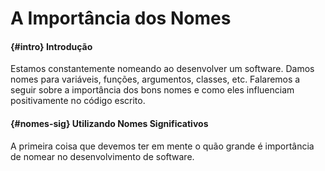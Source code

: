 # A Importância dos Nomes

#### {#intro} Introdução

Estamos constantemente nomeando ao desenvolver um software. 
Damos nomes para variáveis, funções, argumentos, classes, etc. 
Falaremos a seguir sobre a importância dos bons nomes e como eles influenciam positivamente no código escrito.

#### {#nomes-sig} Utilizando Nomes Significativos

A primeira coisa que devemos ter em mente o quão grande é importância de nomear no desenvolvimento de software.